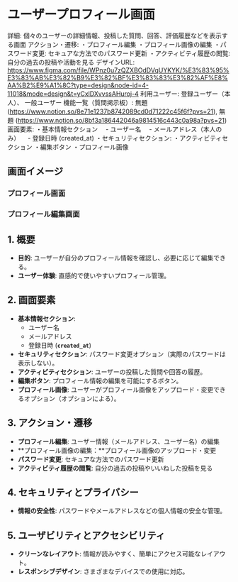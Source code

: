 # ユーザープロフィール画面

詳細: 個々のユーザーの詳細情報、投稿した質問、回答、評価履歴などを表示する画面
アクション・遷移: ・プロフィール編集
・プロフィール画像の編集
・パスワード変更: セキュアな方法でのパスワード更新
・アクティビティ履歴の閲覧: 自分の過去の投稿や活動を見る
デザインURL: https://www.figma.com/file/WPnz0u7zQZXBOdDVqUYKYK/%E3%83%95%E3%83%AB%E3%82%B9%E3%82%BF%E3%83%83%E3%82%AF%E8%AA%B2%E9%A1%8C?type=design&node-id=4-11018&mode=design&t=yCxlDXvvssAHuroj-4
利用ユーザー: 登録ユーザー（本人）、
一般ユーザー
機能一覧（質問掲示板）: 無題 (https://www.notion.so/8e71e1237b8742089cd0d71222c45f6f?pvs=21), 無題 (https://www.notion.so/8bf3a186442046a9814516c443c0a98a?pvs=21)
画面要素: ・基本情報セクション
　- ユーザー名
　- メールアドレス（本人のみ）
　- 登録日時 (created_at)
・セキュリティセクション:
・アクティビティセクション
・編集ボタン
・プロフィール画像

## 画面イメージ

### プロフィール画面

### プロフィール編集画面

## 1. 概要

- **目的**: ユーザーが自分のプロフィール情報を確認し、必要に応じて編集できる。
- **ユーザー体験**: 直感的で使いやすいプロフィール管理。

## 2. 画面要素

- **基本情報セクション**:
  - ユーザー名
  - メールアドレス
  - 登録日時 (**`created_at`**)
- **セキュリティセクション**: パスワード変更オプション（実際のパスワードは表示しない）。
- **アクティビティセクション**: ユーザーの投稿した質問や回答の履歴。
- **編集ボタン**: プロフィール情報の編集を可能にするボタン。
- **プロフィール画像**: ユーザーがプロフィール画像をアップロード・変更できるオプション（オプションによる）。

## 3. アクション・遷移

- **プロフィール編集**: ユーザー情報（メールアドレス、ユーザー名）の編集
- **プロフィール画像の編集：**プロフィール画像のアップロード・変更
- **パスワード変更**: セキュアな方法でのパスワード更新
- **アクティビティ履歴の閲覧**: 自分の過去の投稿やいいねした投稿を見る

## 4. セキュリティとプライバシー

- **情報の安全性**: パスワードやメールアドレスなどの個人情報の安全な管理。

## 5. ユーザビリティとアクセシビリティ

- **クリーンなレイアウト**: 情報が読みやすく、簡単にアクセス可能なレイアウト。
- **レスポンシブデザイン**: さまざまなデバイスでの使用に対応。
